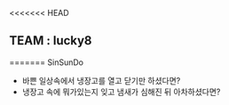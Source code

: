<<<<<<< HEAD
## TEAM : lucky8
=======
SinSunDo

- 바쁜 일상속에서 냉장고를 열고 닫기만 하셨다면?
- 냉장고 속에 뭐가있는지 잊고 냄새가 심해진 뒤 아차하셨다면?
